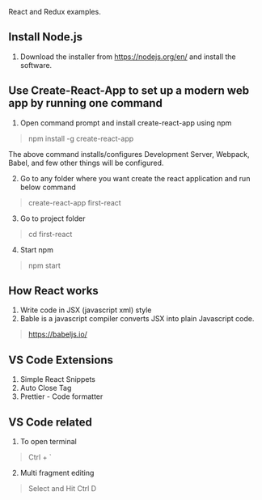 React and Redux examples.

## Install Node.js

1. Download the installer from https://nodejs.org/en/ and install the software.


## Use Create-React-App to set up a modern web app by running one command

1. Open command prompt and install create-react-app using npm
> npm install -g create-react-app

The above command installs/configures Development Server, Webpack, Babel, and few other things will be configured.

2. Go to any folder where you want create the react application and run below command
>create-react-app first-react

3. Go to project folder
>cd first-react

4. Start npm
> npm start


## How React works

1. Write code in JSX (javascript xml) style
2. Bable is a javascript compiler converts JSX into plain Javascript code.
>https://babeljs.io/

## VS Code Extensions

1. Simple React Snippets
2. Auto Close Tag
3. Prettier - Code formatter

## VS Code related

1. To open terminal
> Ctrl + `

2. Multi fragment editing
> Select and Hit Ctrl D
